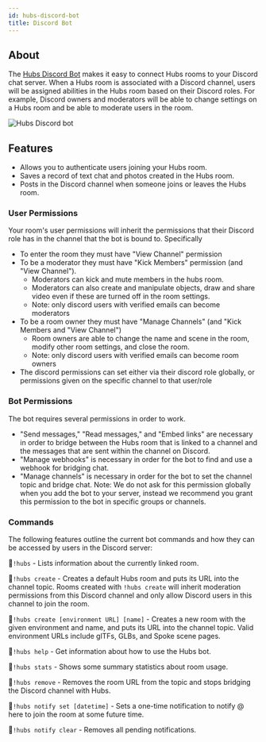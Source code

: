 ```yaml
---
id: hubs-discord-bot
title: Discord Bot
---
```


## About
The [Hubs Discord Bot](https://github.com/Hubs-Foundation/hubs-discord-bot) makes it easy to connect Hubs rooms to your Discord chat server. When a Hubs room is associated with a Discord channel, users will be assigned abilities in the Hubs room based on their Discord roles. For example, Discord owners and moderators will be able to change settings on a Hubs room and be able to moderate users in the room.

![Hubs Discord bot](img/discord-bot.jpeg)

## Features
* Allows you to authenticate users joining your Hubs room.
* Saves a record of text chat and photos created in the Hubs room.
* Posts in the Discord channel when someone joins or leaves the Hubs room.

### User Permissions
Your room's user permissions will inherit the permissions that their Discord role has in the channel that the bot is bound to. Specifically

- To enter the room they must have "View Channel" permission
- To be a moderator they must have "Kick Members" permission (and "View Channel").
   - Moderators can kick and mute members in the hubs room. 
   - Moderators can also create and manipulate objects, draw and share video even if these are turned off in the room settings.
   - Note: only discord users with verified emails can become moderators
- To be a room owner they must have "Manage Channels" (and "Kick Members and "View Channel")
   - Room owners are able to change the name and scene in the room, modify other room settings, and close the room.
   - Note: only discord users with verified emails can become room owners
- The discord permissions can set either via their discord role globally, or permissions given on the specific channel to that user/role


### Bot Permissions
The bot requires several permissions in order to work. 
* "Send messages," "Read messages," and "Embed links" are necessary in order to bridge between the Hubs room that is linked to a channel and the messages that are sent within the channel on Discord. 
* "Manage webhooks" is necessary in order for the bot to find and use a webhook for bridging chat. 
* "Manage channels" is necessary in order for the bot to set the channel topic and bridge chat. Note: We do not ask for this permission globally when you add the bot to your server, instead we recommend you grant this permission to the bot in specific groups or channels. 

### Commands

The following features outline the current bot commands and how they can be accessed by users in the Discord server:

🦆`!hubs` - Lists information about the currently linked room.

🦆`!hubs create` - Creates a default Hubs room and puts its URL into the channel topic. Rooms created with `!hubs create` will inherit moderation permissions from this Discord channel and only allow Discord users in this channel to join the room.

🦆`!hubs create [environment URL] [name]` - Creates a new room with the given environment and name, and puts its URL into the channel topic. Valid environment URLs include glTFs, GLBs, and Spoke scene pages.

🦆`!hubs help` - Get information about how to use the Hubs bot.

🦆`!hubs stats` - Shows some summary statistics about room usage.

🦆`!hubs remove` - Removes the room URL from the topic and stops bridging the Discord channel with Hubs.

🦆`!hubs notify set [datetime]` - Sets a one-time notification to notify @​here to join the room at some future time.

🦆`!hubs notify clear` - Removes all pending notifications.

